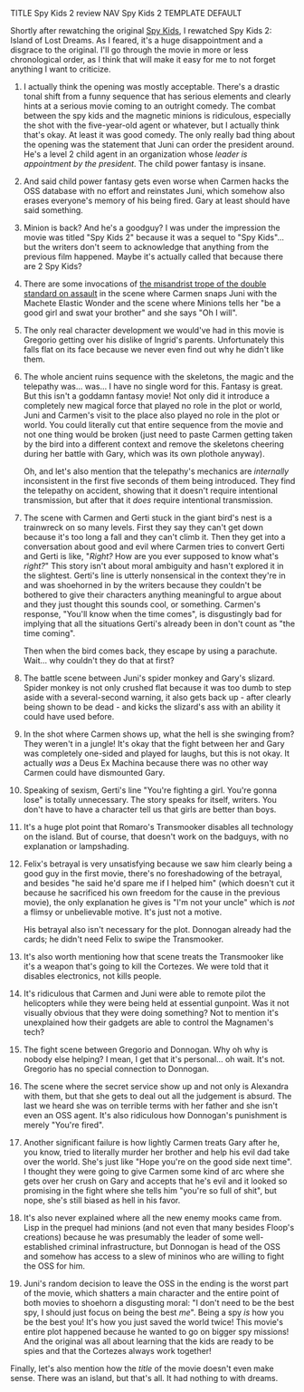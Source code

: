 TITLE Spy Kids 2 review
NAV Spy Kids 2
TEMPLATE DEFAULT

Shortly after rewatching the original [Spy Kids](spy_kids), I rewatched Spy Kids 2: Island of Lost Dreams. As I feared, it's a huge disappointment and a disgrace to the original. I'll go through the movie in more or less chronological order, as I think that will make it easy for me to not forget anything I want to criticize.

1. I actually think the opening was mostly acceptable. There's a drastic tonal shift from a funny sequence that has serious elements and clearly hints at a serious movie coming to an outright comedy. The combat between the spy kids and the magnetic minions is ridiculous, especially the shot with the five-year-old agent or whatever, but I actually think that's okay. At least it was good comedy. The only really bad thing about the opening was the statement that Juni can order the president around. He's a level 2 child agent in an organization whose *leader is appointment by the president*. The child power fantasy is insane.

2. And said child power fantasy gets even worse when Carmen hacks the OSS database with no effort and reinstates Juni, which somehow also erases everyone's memory of his being fired. Gary at least should have said something.

3. Minion is back? And he's a goodguy? I was under the impression the movie was titled "Spy Kids 2" because it was a sequel to "Spy Kids"... but the writers don't seem to acknowledge that anything from the previous film happened. Maybe it's actually called that because there are 2 Spy Kids?

4. There are some invocations of [the misandrist trope of the double standard on assault](/fiction/sexist_tropes) in the scene where Carmen snaps Juni with the Machete Elastic Wonder and the scene where Minions tells her "be a good girl and swat your brother" and she says "Oh I will".

5. The only real character development we would've had in this movie is Gregorio getting over his dislike of Ingrid's parents. Unfortunately this falls flat on its face because we never even find out why he didn't like them.

6. The whole ancient ruins sequence with the skeletons, the magic and the telepathy was... was... I have no single word for this. Fantasy is great. But this isn't a goddamn fantasy movie! Not only did it introduce a completely new magical force that played no role in the plot or world, Juni and Carmen's visit to the place also played no role in the plot or world. You could literally cut that entire sequence from the movie and not one thing would be broken (just need to paste Carmen getting taken by the bird into a different context and remove the skeletons cheering during her battle with Gary, which was its own plothole anyway).

	Oh, and let's also mention that the telepathy's mechanics are *internally* inconsistent in the first five seconds of them being introduced. They find the telepathy on accident, showing that it doesn't require intentional transmission, but after that it *does* require intentional transmission.

7. The scene with Carmen and Gerti stuck in the giant bird's nest is a trainwreck on so many levels. First they say they can't get down because it's too long a fall and they can't climb it. Then they get into a conversation about good and evil where Carmen tries to convert Gerti and Gerti is like, "*Right?* How are you ever supposed to know what's *right?*" This story isn't about moral ambiguity and hasn't explored it in the slightest. Gerti's line is utterly nonsensical in the context they're in and was shoehorned in by the writers because they couldn't be bothered to give their characters anything meaningful to argue about and they just thought this sounds cool, or something. Carmen's response, "You'll know when the time comes", is disgustingly bad for implying that all the situations Gerti's already been in don't count as "the time coming".

	Then when the bird comes back, they escape by using a parachute. Wait... why couldn't they do that at first?

8. The battle scene between Juni's spider monkey and Gary's slizard. Spider monkey is not only crushed flat because it was too dumb to step aside with a several-second warning, it also gets back up - after clearly being shown to be dead - and kicks the slizard's ass with an ability it could have used before.

9. In the shot where Carmen shows up, what the hell is she swinging from? They weren't in a jungle! It's okay that the fight between her and Gary was completely one-sided and played for laughs, but this is not okay. It actually *was* a Deus Ex Machina because there was no other way Carmen could have dismounted Gary.

10. Speaking of sexism, Gerti's line "You're fighting a girl. You're gonna lose" is totally unnecessary. The story speaks for itself, writers. You don't have to have a character tell us that girls are better than boys.

11. It's a huge plot point that Romaro's Transmooker disables all technology on the island. But of course, that doesn't work on the badguys, with no explanation or lampshading.

12. Felix's betrayal is very unsatisfying because we saw him clearly being a good guy in the first movie, there's no foreshadowing of the betrayal, and besides "he said he'd spare me if I helped him" (which doesn't cut it because he sacrificed his own freedom for the cause in the previous movie), the only explanation he gives is "I'm not your uncle" which is *not* a flimsy or unbelievable motive. It's just not a motive.

	His betrayal also isn't necessary for the plot. Donnogan already had the cards; he didn't need Felix to swipe the Transmooker.

13. It's also worth mentioning how that scene treats the Transmooker like it's a weapon that's going to kill the Cortezes. We were told that it disables electronics, not kills people.

14. It's ridiculous that Carmen and Juni were able to remote pilot the helicopters while they were being held at essential gunpoint. Was it not visually obvious that they were doing something? Not to mention it's unexplained how their gadgets are able to control the Magnamen's tech?

15. The fight scene between Gregorio and Donnogan. Why oh why is nobody else helping? I mean, I get that it's personal... oh wait. It's not. Gregorio has no special connection to Donnogan.

16. The scene where the secret service show up and not only is Alexandra with them, but that she gets to deal out all the judgement is absurd. The last we heard she was on terrible terms with her father and she isn't even an OSS agent. It's also ridiculous how Donnogan's punishment is merely "You're fired".

17. Another significant failure is how lightly Carmen treats Gary after he, you know, tried to literally murder her brother and help his evil dad take over the world. She's just like "Hope you're on the good side next time". I thought they were going to give Carmen some kind of arc where she gets over her crush on Gary and accepts that he's evil and it looked so promising in the fight where she tells him "you're so full of shit", but nope, she's still biased as hell in his favor.

18. It's also never explained where all the new enemy mooks came from. Lisp in the prequel had minions (and not even that many besides Floop's creations) because he was presumably the leader of some well-established criminal infrastructure, but Donnogan is head of the OSS and somehow has access to a slew of mininos who are willing to fight the OSS for him.

19. Juni's random decision to leave the OSS in the ending is the worst part of the movie, which shatters a main character and the entire point of both movies to shoehorn a disgusting moral: "I don't need to be the best spy, I should just focus on being the best *me*". Being a spy *is* how you be the best you! It's how you just saved the world twice! This movie's entire plot happened because he wanted to go on bigger spy missions! And the original was all about learning that the kids are ready to be spies and that the Cortezes always work together!

Finally, let's also mention how the *title* of the movie doesn't even make sense. There was an island, but that's all. It had nothing to with dreams.
